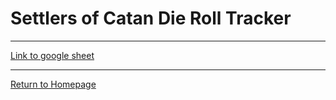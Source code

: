 # Settlers of Catan Die Roll Tracker
------
[Link to google sheet](https://docs.google.com/spreadsheets/d/1GBkdbZjecqeQJINy2JpJr2OjcDg6ZwzOF6jQbamG5KM/edit?usp=sharing)

------
[Return to Homepage](https://dgole.github.io)
